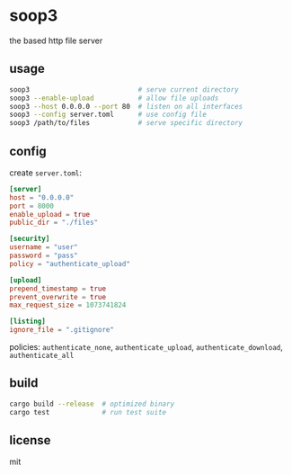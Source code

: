 # soop3

the based http file server

## usage

```bash
soop3                           # serve current directory
soop3 --enable-upload           # allow file uploads
soop3 --host 0.0.0.0 --port 80  # listen on all interfaces
soop3 --config server.toml      # use config file
soop3 /path/to/files            # serve specific directory
```

## config

create `server.toml`:

```toml
[server]
host = "0.0.0.0"
port = 8000
enable_upload = true
public_dir = "./files"

[security]
username = "user"
password = "pass" 
policy = "authenticate_upload"

[upload]
prepend_timestamp = true
prevent_overwrite = true
max_request_size = 1073741824

[listing]
ignore_file = ".gitignore"
```

policies: `authenticate_none`, `authenticate_upload`, `authenticate_download`, `authenticate_all`

## build

```bash
cargo build --release  # optimized binary
cargo test             # run test suite
```

## license

mit